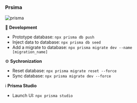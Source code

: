 ### Prsima

![prisma][badge]

🚧 **Development**

-   Prototype database: `npx prisma db push`
-   Inject data to database: `npx prisma db seed`
-   Add a migrate to database: `npx prisma migrate dev --name [migration_name]`

⚙️ **Sychronization**

-   Reset database: `npx prisma migrate reset --force`
-   Sync database: `npx prisma migrate dev --force`

[badge]: https://img.shields.io/badge/v3.x.x-ECEFF4?style=for-the-badge&logo=Prisma&logoColor=2E3440

ℹ️ **Prisma Studio**

-   Launch UI: `npx prisma studio`

